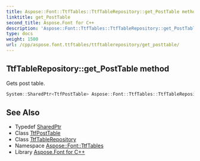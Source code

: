 ```yaml
---
title: Aspose::Font::TtfTables::TtfTableRepository::get_PostTable method
linktitle: get_PostTable
second_title: Aspose.Font for C++
description: 'Aspose::Font::TtfTables::TtfTableRepository::get_PostTable method. Gets post table in C++.'
type: docs
weight: 1500
url: /cpp/aspose.font.ttftables/ttftablerepository/get_posttable/
---
```

## TtfTableRepository::get_PostTable method


Gets post table.

```cpp
System::SharedPtr<TtfPostTable> Aspose::Font::TtfTables::TtfTableRepository::get_PostTable() const
```

## See Also

* Typedef [SharedPtr](../../../system/sharedptr/)
* Class [TtfPostTable](../../ttfposttable/)
* Class [TtfTableRepository](../)
* Namespace [Aspose::Font::TtfTables](../../)
* Library [Aspose.Font for C++](../../../)
